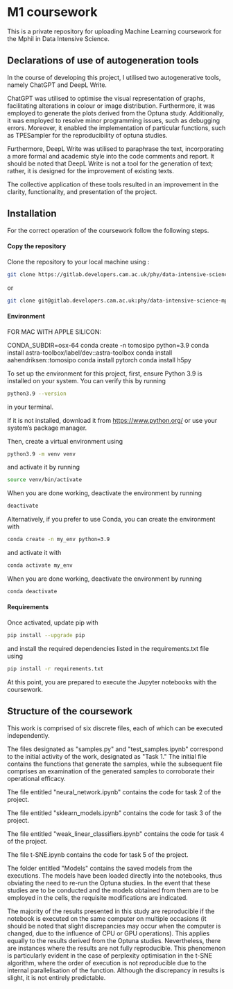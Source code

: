 # M1 coursework
This is a private repository for uploading Machine Learning coursework for the Mphil in Data Intensive Science.

## Declarations of use of autogeneration tools 

In the course of developing this project, I utilised two autogenerative tools, namely ChatGPT and DeepL Write. 

ChatGPT was utilised to optimise the visual representation of graphs, facilitating alterations in colour or image distribution. Furthermore, it was employed to generate the plots derived from the Optuna study.
Additionally, it was employed to resolve minor programming issues, such as debugging errors. Moreover, it enabled the implementation of particular functions, such as TPESampler for the reproducibility of optuna studies. 

Furthermore, DeepL Write was utilised to paraphrase the text, incorporating a more formal and academic style into the code comments and report. It should be noted that DeepL Write is not a tool for the generation of text; rather, it is designed for the improvement of existing texts. 

The collective application of these tools resulted in an improvement in the clarity, functionality, and presentation of the project.

## Installation
For the correct operation of the coursework follow the following steps.

#### Copy the repository
Clone the repository to your local machine using :

```bash
git clone https://gitlab.developers.cam.ac.uk/phy/data-intensive-science-mphil/assessments/m1_coursework/as3628.git
```

or 

```bash
git clone git@gitlab.developers.cam.ac.uk:phy/data-intensive-science-mphil/assessments/m1_coursework/as3628.git
```

#### Environment
FOR MAC WITH APPLE SILICON:

CONDA_SUBDIR=osx-64 conda create -n tomosipo python=3.9
conda install astra-toolbox/label/dev::astra-toolbox
conda install aahendriksen::tomosipo
conda install pytorch
conda install h5py



To set up the environment for this project, first, ensure Python 3.9 is installed on your system. You can verify this by running 

```bash
python3.9 --version 
```
in your terminal. 

If it is not installed, download it from <https://www.python.org/> or use your system’s package manager.

Then, create a virtual environment using 

```bash
python3.9 -m venv venv 
```
and activate it by running 

```bash
source venv/bin/activate 
```
When you are done working, deactivate the environment by running 

```bash
deactivate
```
Alternatively, if you prefer to use Conda, you can create the environment with 

```bash
conda create -n my_env python=3.9
```
and activate it with  

```bash
conda activate my_env 
```
When you are done working, deactivate the environment by running 

```bash
conda deactivate
```

#### Requirements 
Once activated, update pip with 

```bash
pip install --upgrade pip 
```
and install the required dependencies listed in the requirements.txt file using 

```bash
pip install -r requirements.txt
```

At this point, you are prepared to execute the Jupyter notebooks with the coursework. 

## Structure of the coursework

This work is comprised of six discrete files, each of which can be executed independently.

The files designated as "samples.py" and "test_samples.ipynb" correspond to the initial activity of the work, designated as "Task 1." The initial file contains the functions that generate the samples, while the subsequent file comprises an examination of the generated samples to corroborate their operational efficacy.

The file entitled "neural_network.ipynb" contains the code for task 2 of the project. 

The file entitled "sklearn_models.ipynb" contains the code for task 3 of the project. 

The file entitled "weak_linear_classifiers.ipynb" contains the code for task 4 of the project. 

The file t-SNE.ipynb contains the code for task 5 of the project. 

The folder entitled "Models" contains the saved models from the executions. The models have been loaded directly into the notebooks, thus obviating the need to re-run the Optuna studies. In the event that these studies are to be conducted and the models obtained from them are to be employed in the cells, the requisite modifications are indicated.

The majority of the results presented in this study are reproducible if the notebook is executed on the same computer on multiple occasions (it should be noted that slight discrepancies may occur when the computer is changed, due to the influence of CPU or GPU operations). This applies equally to the results derived from the Optuna studies. Nevertheless, there are instances where the results are not fully reproducible. This phenomenon is particularly evident in the case of perplexity optimisation in the t-SNE algorithm, where the order of execution is not reproducible due to the internal parallelisation of the function. Although the discrepancy in results is slight, it is not entirely predictable.
